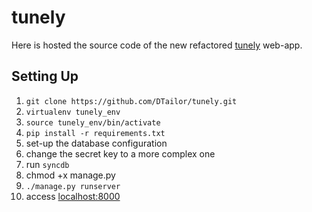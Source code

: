 tunely
======

Here is hosted the source code of the new refactored [tunely](https://tunely.co) web-app. 

Setting Up
-------------

1.   `git clone https://github.com/DTailor/tunely.git`
2.   `virtualenv tunely_env`
3.   `source tunely_env/bin/activate`
4.   `pip install -r requirements.txt`
5.   set-up the database configuration
6.   change the secret key to a more complex one
7.   run `syncdb`
8.   chmod +x manage.py
9.   `./manage.py runserver`
10.   access [localhost:8000](localhost:8000)

